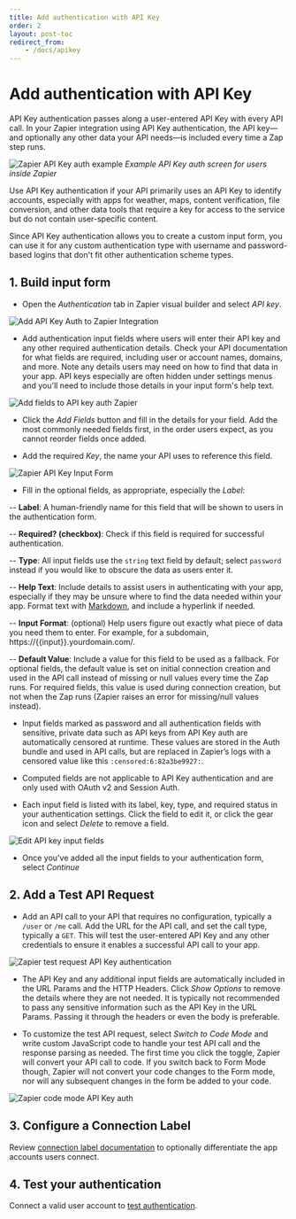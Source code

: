 ```yaml
---
title: Add authentication with API Key
order: 2
layout: post-toc
redirect_from: 
    - /docs/apikey
---
```


# Add authentication with API Key

API Key authentication passes along a user-entered API Key with every API call. In your Zapier integration using API Key authentication, the API key—and optionally any other data your API needs—is included every time a Zap step runs.

![Zapier API Key auth example](https://cdn.zapier.com/storage/photos/19467b7d1852276b766b373373fd069c.png)
_Example API Key auth screen for users inside Zapier_

Use API Key authentication if your API primarily uses an API Key to identify accounts, especially with apps for weather, maps, content verification, file conversion, and other data tools that require a key for access to the service but do not contain user-specific content. 

Since API Key authentication allows you to create a custom input form, you can use it for any custom authentication type with username and password-based logins that don't fit other authentication scheme types.

## 1. Build input form

- Open the _Authentication_ tab in Zapier visual builder and select _API key_.

![Add API Key Auth to Zapier Integration](https://cdn.zappy.app/283f4595d4e25caee8256b2727eebb6d.png)

- Add authentication input fields where users will enter their API key and any other required authentication details. Check your API documentation for what fields are required, including user or account names, domains, and more. Note any details users may need on how to find that data in your app. API keys especially are often hidden under settings menus and you'll need to include those details in your input form's help text.

![Add fields to API key auth Zapier](https://cdn.zappy.app/8de37a192b7d50162a7a115281d4a388.png)

- Click the _Add Fields_ button and fill in the details for your field. Add the most commonly needed fields first, in the order users expect, as you cannot reorder fields once added. 

- Add the required _Key_, the name your API uses to reference this field.

![Zapier API Key Input Form](https://cdn.zappy.app/d122ac64a68b926bacd5b4e0954ead2c.png)

- Fill in the optional fields, as appropriate, especially the _Label_:

-- **Label**: A human-friendly name for this field that will be shown to users in the authentication form.

-- **Required? (checkbox)**: Check if this field is required for successful authentication.

-- **Type**: All input fields use the `string` text field by default; select `password` instead if you would like to obscure the data as users enter it.

-- **Help Text**: Include details to assist users in authenticating with your app, especially if they may be unsure where to find the data needed within your app. Format text with [Markdown](https://zapier.com/blog/beginner-ultimate-guide-markdown/), and include a hyperlink if needed.

-- **Input Format**: (optional) Help users figure out exactly what piece of data you need them to enter. For example, for a subdomain, https://{{input}}.yourdomain.com/.

-- **Default Value**: Include a value for this field to be used as a fallback. For optional fields, the default value is set on initial connection creation and used in the API call instead of missing or null values every time the Zap runs. For required fields, this value is used during connection creation, but not when the Zap runs (Zapier raises an error for missing/null values instead).

- Input fields marked as password and all authentication fields with sensitive, private data such as API keys from API Key auth are automatically censored at runtime. These values are stored in the Auth bundle and used in API calls, but are replaced in Zapier’s logs with a censored value like this `:censored:6:82a3be9927:`.

- Computed fields are not applicable to API Key authentication and are only used with OAuth v2 and Session Auth.

- Each input field is listed with its label, key, type, and required status in your authentication settings. Click the field to edit it, or click the gear icon and select _Delete_ to remove a field.

![Edit API key input fields](https://cdn.zappy.app/b27d364f2dd6ef2c1701c8b094a7ada0.png)

- Once you've added all the input fields to your authentication form, select _Continue_

## 2. Add a Test API Request

- Add an API call to your API that requires no configuration, typically a `/user` or `/me` call. Add the URL for the API call, and set the call type, typically a `GET`. This will test the user-entered API Key and any other credentials to ensure it enables a successful API call to your app. 

![Zapier test request API Key authentication](https://cdn.zappy.app/c4c58979ddcf7eb8a462ac5ff7a37348.png)

- The API Key and any additional input fields are automatically included in the URL Params and the HTTP Headers. Click _Show Options_ to remove the details where they are not needed. It is typically not recommended to pass any sensitive information such as the API Key in the URL Params. Passing it through the headers or even the body is preferable.

- To customize the test API request, select _Switch to Code Mode_ and write custom JavaScript code to handle your test API call and the response parsing as needed. The first time you click the toggle, Zapier will convert your API call to code. If you switch back to Form Mode though, Zapier will not convert your code changes to the Form mode, nor will any subsequent changes in the form be added to your code.

![Zapier code mode API Key auth](https://cdn.zappy.app/b5f336f8d8642f04d99d584f04c4e334.png)

## 3. Configure a Connection Label

Review [connection label documentation](https://platform.zapier.com/build/connection-label) to optionally differentiate the app accounts users connect.  

## 4. Test your authentication

Connect a valid user account to [test authentication](https://platform.zapier.com/build/test-auth).
